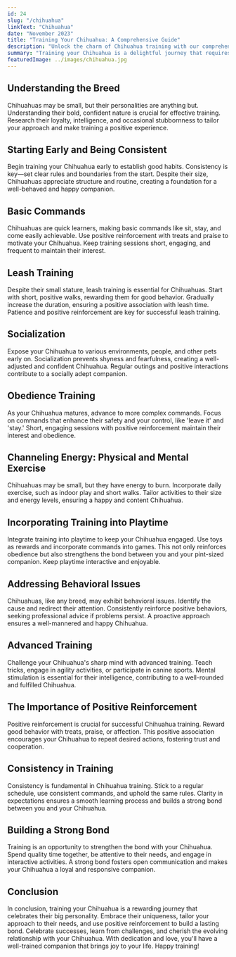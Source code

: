 ```yaml
---
id: 24
slug: "/chihuahua"
linkText: "Chihuahua"
date: "November 2023"
title: "Training Your Chihuahua: A Comprehensive Guide"
description: "Unlock the charm of Chihuahua training with our comprehensive guide. From basic commands to bonding—cultivate a happy, obedient companion."
summary: "Training your Chihuahua is a delightful journey that requires understanding, patience, and consistency. In this comprehensive guide, we'll explore key aspects of Chihuahua training, providing practical tips for success and fostering a strong bond with your pint-sized companion."
featuredImage: ../images/chihuahua.jpg
---
```


## Understanding the Breed

Chihuahuas may be small, but their personalities are anything but. Understanding their bold, confident nature is crucial for effective training. Research their loyalty, intelligence, and occasional stubbornness to tailor your approach and make training a positive experience.

## Starting Early and Being Consistent

Begin training your Chihuahua early to establish good habits. Consistency is key—set clear rules and boundaries from the start. Despite their size, Chihuahuas appreciate structure and routine, creating a foundation for a well-behaved and happy companion.

## Basic Commands

Chihuahuas are quick learners, making basic commands like sit, stay, and come easily achievable. Use positive reinforcement with treats and praise to motivate your Chihuahua. Keep training sessions short, engaging, and frequent to maintain their interest.

## Leash Training

Despite their small stature, leash training is essential for Chihuahuas. Start with short, positive walks, rewarding them for good behavior. Gradually increase the duration, ensuring a positive association with leash time. Patience and positive reinforcement are key for successful leash training.

## Socialization

Expose your Chihuahua to various environments, people, and other pets early on. Socialization prevents shyness and fearfulness, creating a well-adjusted and confident Chihuahua. Regular outings and positive interactions contribute to a socially adept companion.

## Obedience Training

As your Chihuahua matures, advance to more complex commands. Focus on commands that enhance their safety and your control, like 'leave it' and 'stay.' Short, engaging sessions with positive reinforcement maintain their interest and obedience.

## Channeling Energy: Physical and Mental Exercise

Chihuahuas may be small, but they have energy to burn. Incorporate daily exercise, such as indoor play and short walks. Tailor activities to their size and energy levels, ensuring a happy and content Chihuahua.

## Incorporating Training into Playtime

Integrate training into playtime to keep your Chihuahua engaged. Use toys as rewards and incorporate commands into games. This not only reinforces obedience but also strengthens the bond between you and your pint-sized companion. Keep playtime interactive and enjoyable.

## Addressing Behavioral Issues

Chihuahuas, like any breed, may exhibit behavioral issues. Identify the cause and redirect their attention. Consistently reinforce positive behaviors, seeking professional advice if problems persist. A proactive approach ensures a well-mannered and happy Chihuahua.

## Advanced Training

Challenge your Chihuahua's sharp mind with advanced training. Teach tricks, engage in agility activities, or participate in canine sports. Mental stimulation is essential for their intelligence, contributing to a well-rounded and fulfilled Chihuahua.

## The Importance of Positive Reinforcement

Positive reinforcement is crucial for successful Chihuahua training. Reward good behavior with treats, praise, or affection. This positive association encourages your Chihuahua to repeat desired actions, fostering trust and cooperation.

## Consistency in Training

Consistency is fundamental in Chihuahua training. Stick to a regular schedule, use consistent commands, and uphold the same rules. Clarity in expectations ensures a smooth learning process and builds a strong bond between you and your Chihuahua.

## Building a Strong Bond

Training is an opportunity to strengthen the bond with your Chihuahua. Spend quality time together, be attentive to their needs, and engage in interactive activities. A strong bond fosters open communication and makes your Chihuahua a loyal and responsive companion.

## Conclusion

In conclusion, training your Chihuahua is a rewarding journey that celebrates their big personality. Embrace their uniqueness, tailor your approach to their needs, and use positive reinforcement to build a lasting bond. Celebrate successes, learn from challenges, and cherish the evolving relationship with your Chihuahua. With dedication and love, you'll have a well-trained companion that brings joy to your life. Happy training!
